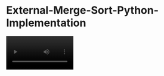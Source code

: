 # External-Merge-Sort-Python-Implementation

<video src='https://github.com/Atharv-Chaudhari/External-Merge-Sort-Python-Implementation/blob/main/External_merge_sort_ppt.mp4?raw=true' width=180/>

https://github.com/Atharv-Chaudhari/External-Merge-Sort-Python-Implementation/raw/main/External_merge_sort_ppt.mp4
